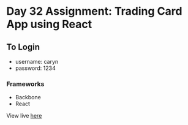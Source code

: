 # Day 32 Assignment: Trading Card App using React

## **To Login**
 - username: caryn
 - password: 1234

 ### Frameworks
 - Backbone
 - React

 View live [here](https://carynligon.github.io/trading-cards/)
